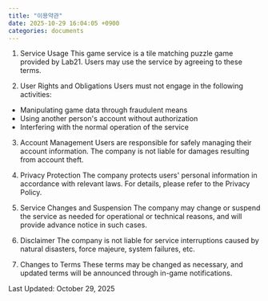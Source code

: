```yaml
---
title: "이용약관"
date: 2025-10-29 16:04:05 +0900
categories: documents
---
```

1. Service Usage
   This game service is a tile matching puzzle game provided by Lab21. Users may use the service by agreeing to these terms.

2. User Rights and Obligations
   Users must not engage in the following activities:
- Manipulating game data through fraudulent means
- Using another person's account without authorization
- Interfering with the normal operation of the service

3. Account Management
   Users are responsible for safely managing their account information. The company is not liable for damages resulting from account theft.

4. Privacy Protection
   The company protects users' personal information in accordance with relevant laws. For details, please refer to the Privacy Policy.

5. Service Changes and Suspension
   The company may change or suspend the service as needed for operational or technical reasons, and will provide advance notice in such cases.

6. Disclaimer
   The company is not liable for service interruptions caused by natural disasters, force majeure, system failures, etc.

7. Changes to Terms
   These terms may be changed as necessary, and updated terms will be announced through in-game notifications.

Last Updated: October 29, 2025